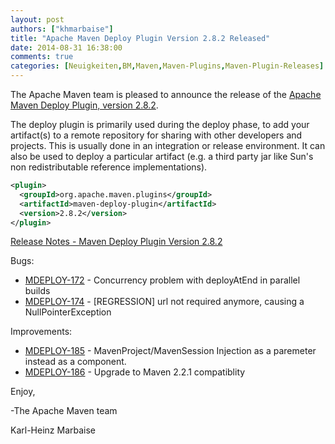 ```yaml
---
layout: post
authors: ["khmarbaise"]
title: "Apache Maven Deploy Plugin Version 2.8.2 Released"
date: 2014-08-31 16:38:00
comments: true
categories: [Neuigkeiten,BM,Maven,Maven-Plugins,Maven-Plugin-Releases]
---
```

The Apache Maven team is pleased to announce the release of the 
[Apache Maven Deploy Plugin, version 2.8.2](https://maven.apache.org/plugins/maven-deploy-plugin/).

The deploy plugin is primarily used during the deploy phase, to add your
artifact(s) to a remote repository for sharing with other developers and
projects. This is usually done in an integration or release environment. It can
also be used to deploy a particular artifact (e.g. a third party jar like Sun's
non redistributable reference implementations).

``` xml
<plugin>
  <groupId>org.apache.maven.plugins</groupId>
  <artifactId>maven-deploy-plugin</artifactId>
  <version>2.8.2</version>
</plugin>
```
<!-- more -->

[Release Notes - Maven Deploy Plugin Version 2.8.2](http://jira.codehaus.org/secure/ReleaseNote.jspa?projectId=11131&version=19617)

Bugs:

 * [MDEPLOY-172](https://issues.apache.org/jira/browse/MDEPLOY-172) - Concurrency problem with deployAtEnd in parallel builds
 * [MDEPLOY-174](https://issues.apache.org/jira/browse/MDEPLOY-174) - [REGRESSION] url not required anymore, causing a NullPointerException

Improvements:

 * [MDEPLOY-185](https://issues.apache.org/jira/browse/MDEPLOY-185) - MavenProject/MavenSession Injection as a paremeter instead as a component.
 * [MDEPLOY-186](https://issues.apache.org/jira/browse/MDEPLOY-186) - Upgrade to Maven 2.2.1 compatiblity


Enjoy,

-The Apache Maven team

Karl-Heinz Marbaise
